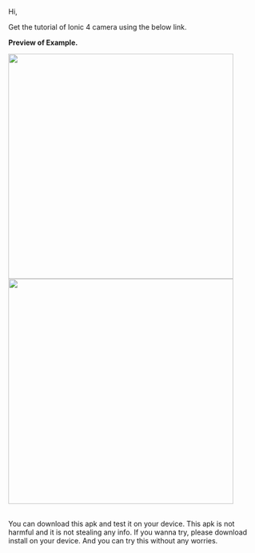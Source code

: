 Hi,

Get the tutorial of Ionic 4 camera using the below link.

<b>Preview of Example.</b>
<p>
<img src="https://github.com/bharathirajatut/ionic4/blob/master/camera-example/ionic4-camera-example-1.jpg" height="450px">
<img src="https://github.com/bharathirajatut/ionic4/blob/master/camera-example/ionic4-camera-example-2.jpg" height="450px">
</p>
<br>
You can download this apk and test it on your device. This apk is not harmful and it is not stealing any info. 
If you wanna try, please download install on your device. And you can try this without any worries.
